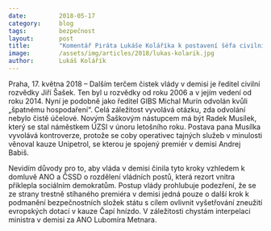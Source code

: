 ```yaml
---
date:         2018-05-17
category:     blog
tags:         bezpečnost
layout:       post
title:        "Komentář Piráta Lukáše Koláříka k postavení šéfa civilní rozvědky Jiřího Šaška mimo službu"
image:        /assets/img/articles/2018/lukas-kolarik.jpg
author:       Lukáš Kolářík
---
```


  
Praha, 17. května 2018 – Dalším terčem čistek vlády v demisi je ředitel civilní rozvědky Jiří Šašek. Ten byl u rozvědky od roku 2006 a v jejím vedení od roku 2014. Nyní je podobně jako ředitel GIBS Michal Murín odvolán kvůli „špatnému hospodaření“. Celá záležitost vyvolává otázku, zda odvolání nebylo čistě účelové. Novým Šaškovým nástupcem má být Radek Musílek, který se stal náměstkem ÚZSI v únoru letošního roku. Postava pana Musílka vyvolává kontroverze, protože se coby operativec tajných služeb v minulosti věnoval kauze Unipetrol, se kterou je spojený premiér v demisi Andrej Babiš.
 
Nevidím důvody pro to, aby vláda v demisi činila tyto kroky vzhledem k domluvě ANO a ČSSD o rozdělení vládních postů, která rezort vnitra přiklepla sociálním demokratům. Postup vlády prohlubuje podezření, že se ze strany trestně stíhaného premiéra v demisi jedná pouze o další krok k podmanění bezpečnostních složek státu s cílem ovlivnit vyšetřování zneužití evropských dotací v kauze Čapí hnízdo. V záležitosti chystám interpelaci ministra v demisi za ANO Lubomíra Metnara.
 
